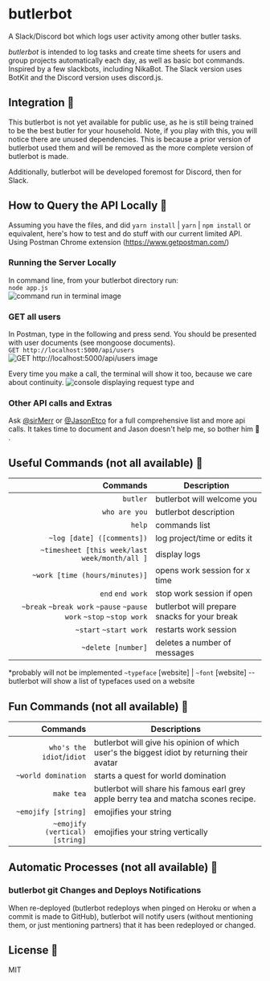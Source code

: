# butlerbot
A Slack/Discord bot which logs user activity among other butler tasks.

_butlerbot_ is intended to log tasks and create time sheets for users and group projects automatically each day, as well as basic bot commands. Inspired by a few slackbots, including NikaBot. The Slack version uses BotKit and the Discord version uses discord.js.

## Integration :octopus:
This butlerbot is not yet available for public use, as he is still being trained to be the best butler for your household. Note, if you play with this, you will notice there are unused dependencies. This is because a prior version of butlerbot used them and will be removed as the more complete version of butlerbot is made.

Additionally, butlerbot will be developed foremost for Discord, then for Slack.

## How to Query the API Locally :wrench:
Assuming you have the files, and did `yarn install` | `yarn` | `npm install` or equivalent, here's how to test and do stuff with our current limited API.
Using Postman Chrome extension (https://www.getpostman.com/)

### Running the Server Locally
In command line, from your butlerbot directory run:    
`node app.js`    
![command run in terminal image](http://i.imgur.com/8tVo44c.png)

### GET all users
In Postman, type in the following and press send. You should be presented with user documents (see mongoose documents).    
`GET http://localhost:5000/api/users`    
![GET http://localhost:5000/api/users image](http://i.imgur.com/ln4ejtk.png)

Every time you make a call, the terminal will show it too, because we care about continuity.
![console displaying request type and](http://i.imgur.com/L7SiIJH.png)

### Other API calls and Extras
Ask [@sirMerr](https://github.com/sirMerr/butlerbot/issues/new) or [@JasonEtco](https://github.com/JasonEtco) for a full comprehensive list and more api calls. It takes time to document and Jason doesn't help me, so bother him :poop: .

## Useful Commands (not all available) :tada:
|                                                     Commands | Description                                  |
|-------------------------------------------------------------:|----------------------------------------------|
|                                                     `butler` | butlerbot will welcome you                   |
|                                                `who are you` | butlerbot description                        |
|                                                       `help` | commands list                                |
|                                    `~log [date] ([comments])` | log project/time or edits it                 |
|              `~timesheet [this week/last week/month/all ]` | display logs                                 |
|                                `~work [time (hours/minutes)]` | opens work session for x time                |
|                                             `end` `end work` | stop work session if open                    |
| `~break` `~break work` `~pause` `~pause work` `~stop` `~stop work` | butlerbot will prepare snacks for your break |
|                                         `~start` `~start work` | restarts work session                        |
|                                         `~delete [number]`     | deletes a number of messages                      |
*probably will not be implemented
`~typeface` [website] | `~font` [website] -- butlerbot will show a list of typefaces used on a website

## Fun Commands (not all available) :dancers:
|                      Commands | Descriptions                                                                                |
|------------------------------:|---------------------------------------------------------------------------------------------|
|     `who's the idiot`/`idiot` | butlerbot will give his opinion of which user's the biggest idiot by returning their avatar |
|            `~world domination` | starts a quest for world domination                                                         |
|                    `make tea` | butlerbot will share his famous earl grey apple berry tea and matcha scones recipe.         |
|           `~emojify [string]` | emojifies your string                                                                       |
| `~emojify (vertical) [string]` | emojifies your string vertically                                                            

## Automatic Processes (not all available) :new_moon_with_face:

### butlerbot git Changes and Deploys Notifications
When re-deployed (butlerbot redeploys when pinged on Heroku or when a commit is made to GitHub), butlerbot will notify users (without mentioning them, or just mentioning partners) that it has been redeployed or changed.

## License :bookmark_tabs:
MIT
